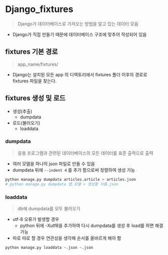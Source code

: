 # Django_fixtures

> Django가 데이터베이스로 가져오는 방법을 알고 있는 데이터 모음
> 
- Django가 직접 만들기 때문에 데이터베이스 구조에 맞추어 작성되어 있음

## fixtures 기본 경로

> app_name/fixtures/
> 
- Django는 설치된 모든 app 의 디렉토리에서 fixtures 폴더 이후의 경로로 fixtures 파일을 찾는다.

## fixtures 생성 및 로드

- 생성(추출)
    - dumpdata
- 로드(불러오기)
    - loaddata

### dumpdata

> 응용 프로그램과 관련된 데이터베이스의 모든 데이터를 표준 출력으로 출력
> 
- 여러 모델을 하나의 json 파일로 만들 수 있음
- dumpdata 뒤에 `--indent 4` 를 추가 함으로써 정렬하여 생성 가능

```python
python manage.py dumpdata articles.article > articles.json
# python manage.py dumpdata 앱.모델 > 생성할 이름.json
```

### loaddata

> db에 dumpdata를 모두 불러오기
> 
- utf-8 오류가 발생할 경우
    - python 뒤에 -Xutf8을 추가하여 다시 dumpdata를 생성 후 load를 하면 해결 가능
- 따로 따로 할 경우 연관성을 생각해 순서를 올바르게 해야 함

```python
python manage.py loaddata ~.json ~.json
```